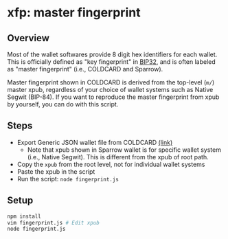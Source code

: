 # xfp: master fingerprint

## Overview
Most of the wallet softwares provide 8 digit hex identifiers for each wallet. This is officially defined as "key fingerprint" in [BIP32](https://github.com/bitcoin/bips/blob/master/bip-0032.mediawiki#user-content-Key_identifiers), and is often labeled as "master fingerprint" (i.e., COLDCARD and Sparrow).

Master fingerprint shown in COLDCARD is derived from the top-level (`m/`) master xpub, regardless of your choice of wallet systems such as Native Segwit (BIP-84). If you want to reproduce the master fingerprint from xpub by yourself, you can do with this script.

## Steps
- Export Generic JSON wallet file from COLDCARD [(link)](https://github.com/Coldcard/firmware/blob/master/docs/generic-wallet-export.md)
    - Note that xpub shown in Sparrow wallet is for specific wallet system (i.e., Native Segwit). This is different from the xpub of root path.
- Copy the `xpub` from the root level, not for individual wallet systems
- Paste the xpub in the script
- Run the script: `node fingerprint.js`

## Setup
```sh
npm install
vim fingerprint.js # Edit xpub
node fingerprint.js
```
